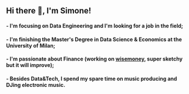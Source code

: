 ## Hi there 👋, I'm Simone!

#### - I'm focusing on Data Engineering and I'm looking for a job in the field;
#### - I'm finishing the Master's Degree in Data Science & Economics at the University of Milan;
#### - I'm passionate about Finance (working on [wisemoney](https://wise-money.herokuapp.com), super sketchy but it will improve);
#### - Besides Data&Tech, I spend my spare time on music producing and DJing electronic music. 
